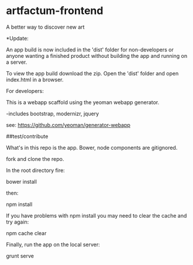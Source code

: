artfactum-frontend
================== 
A better way to discover new art

*Update:

An app build is now included in the 'dist' folder for non-developers or anyone wanting a finished product without building the app and running on a server. 

To view the app build download the zip. Open the 'dist' folder and open index.html in a browser.

For developers:

This is a webapp scaffold using the yeoman webapp generator.

-includes bootstrap, modernizr, jquery

see: https://github.com/yeoman/generator-webapp

##test/contribute

What's in this repo is the app. Bower, node components are gitignored.

fork and clone the repo.

In the root directory fire:

bower install

then:

npm install

If you have problems with npm install you may need to clear the cache and try again:

npm cache clear

Finally, run the app on the local server:

grunt serve

